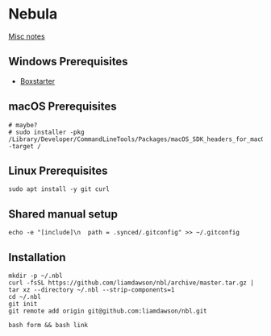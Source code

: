 # Nebula

[Misc notes](./MISC.md)

## Windows Prerequisites

* [Boxstarter](https://boxstarter.org/)

## macOS Prerequisites

```shell
# maybe?
# sudo installer -pkg /Library/Developer/CommandLineTools/Packages/macOS_SDK_headers_for_macOS_10.14.pkg -target /
```

## Linux Prerequisites

```shell
sudo apt install -y git curl
```

## Shared manual setup

```shell
echo -e "[include]\n  path = .synced/.gitconfig" >> ~/.gitconfig
```

## Installation

```shell
mkdir -p ~/.nbl
curl -fsSL https://github.com/liamdawson/nbl/archive/master.tar.gz | tar xz --directory ~/.nbl --strip-components=1
cd ~/.nbl
git init
git remote add origin git@github.com:liamdawson/nbl.git

bash form && bash link
```
